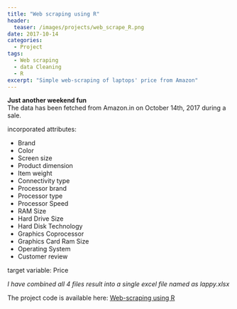 ```yaml
---
title: "Web scraping using R"
header:
  teaser: /images/projects/web_scrape_R.png
date: 2017-10-14
categories:
  - Project
tags: 
  - Web scraping
  - data Cleaning
  - R
excerpt: "Simple web-scraping of laptops' price from Amazon"
---
```


**Just another weekend fun**  
The data has been fetched from Amazon.in on October 14th, 2017 during a sale.

incorporated attributes:
* Brand	
* Color	
* Screen size	
* Product dimension	
* Item weight
* Connectivity type	
* Processor brand	
* Processor type	
* Processor Speed	
* RAM Size	
* Hard Drive Size	
* Hard Disk Technology	
* Graphics Coprocessor	
* Graphics Card Ram Size	
* Operating System	
* Customer review	

target variable: Price

*I have combined all 4 files result into a single excel file named as lappy.xlsx*

  

The project code is available here: [Web-scraping using R](https://github.com/vivekec/datascience/tree/gh-pages/web_scraping/Laptops)
